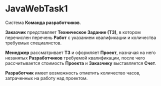 # JavaWebTask1

Система **Команда разработчиков**. 

**Заказчик** представляет **Техническое Задание (ТЗ)**, в котором 
перечислен перечень **Работ** с указанием квалификации и количества 
требуемых специалистов. 

**Менеджер** рассматривает **ТЗ** и оформляет **Проект**, назначая на 
него незанятых **Разработчиков** требуемой квалификации, после чего 
рассчитывается стоимость **Проекта** и **Заказчику** выставляется 
**Счет**. 

**Разработчик** имеет возможность отметить количество часов, 
затраченных на работу над проектом.



